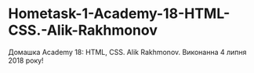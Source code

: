 # Hometask-1-Academy-18-HTML-CSS.-Alik-Rakhmonov
Домашка Academy 18: HTML, CSS. Alik Rakhmonov. Виконанна 4 липня 2018 року!
